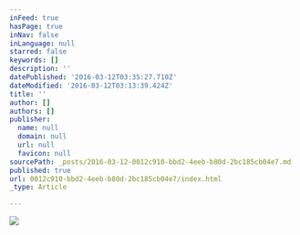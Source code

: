 ```yaml
---
inFeed: true
hasPage: true
inNav: false
inLanguage: null
starred: false
keywords: []
description: ''
datePublished: '2016-03-12T03:35:27.710Z'
dateModified: '2016-03-12T03:13:39.424Z'
title: ''
author: []
authors: []
publisher:
  name: null
  domain: null
  url: null
  favicon: null
sourcePath: _posts/2016-03-12-0012c910-bbd2-4eeb-b80d-2bc185cb04e7.md
published: true
url: 0012c910-bbd2-4eeb-b80d-2bc185cb04e7/index.html
_type: Article

---
```

![](https://the-grid-user-content.s3-us-west-2.amazonaws.com/b648b122-e283-4fc6-a2d0-a395ac635ce7.jpg)